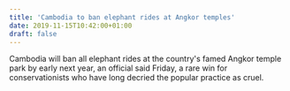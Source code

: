 ```yaml
---
title: 'Cambodia to ban elephant rides at Angkor temples'
date: 2019-11-15T10:42:00+01:00
draft: false
---
```


Cambodia will ban all elephant rides at the country's famed Angkor temple park by early next year, an official said Friday, a rare win for conservationists who have long decried the popular practice as cruel.
